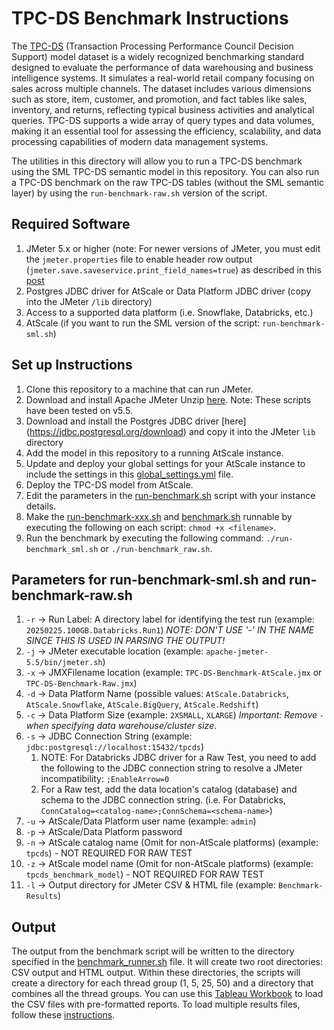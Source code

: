 # TPC-DS Benchmark Instructions

The [TPC-DS](https://www.tpc.org/tpcds/) (Transaction Processing Performance Council Decision Support) model dataset is a widely recognized benchmarking standard designed to evaluate the performance of data warehousing and business intelligence systems. It simulates a real-world retail company focusing on sales across multiple channels. The dataset includes various dimensions such as store, item, customer, and promotion, and fact tables like sales, inventory, and returns, reflecting typical business activities and analytical queries. TPC-DS supports a wide array of query types and data volumes, making it an essential tool for assessing the efficiency, scalability, and data processing capabilities of modern data management systems.

The utilities in this directory will allow you to run a TPC-DS benchmark using the SML TPC-DS semantic model in this repository. You can also run a TPC-DS benchmark on the raw TPC-DS tables (without the SML semantic layer) by using the `run-benchmark-raw.sh` version of the script.

## Required Software
1. JMeter 5.x or higher (note: For newer versions of JMeter, you must edit the `jmeter.properties` file to enable header row output (`jmeter.save.saveservice.print_field_names=true`) as described in this [post](https://stackoverflow.com/questions/54367120/how-to-get-header-file-in-csv-file-in-jmeter)
2. Postgres JDBC driver for AtScale or Data Platform JDBC driver (copy into the JMeter `/lib` directory)
3. Access to a supported data platform (i.e. Snowflake, Databricks, etc.)
4. AtScale (if you want to run the SML version of the script: `run-benchmark-sml.sh`)
   
## Set up Instructions
1. Clone this repository to a machine that can run JMeter.
2. Download and install Apache JMeter Unzip [here](https://jmeter.apache.org/download_jmeter.cgi). Note: These scripts have been tested on v5.5.
3. Download and install the Postgres JDBC driver [here] (https://jdbc.postgresql.org/download) and copy it into the JMeter `lib` directory
4. Add the model in this repository to a running AtScale instance.
5. Update and deploy your global settings for your AtScale instance to include the settings in this [global_settings.yml](global_settings.yml) file.
6. Deploy the TPC-DS model from AtScale.
7. Edit the parameters in the [run-benchmark.sh](run-benchmark.sh) script with your instance details.
8. Make the [run-benchmark-xxx.sh](run-benchmark-sml.sh) and [benchmark.sh](benchmark.sh) runnable by executing the following on each script: `chmod +x <filename>`.
9. Run the benchmark by executing the following command: `./run-benchmark_sml.sh` or `./run-benchmark_raw.sh`.

## Parameters for run-benchmark-sml.sh and run-benchmark-raw.sh
1. `-r` -> Run Label: A directory label for identifying the test run (example: `20250225.100GB.Databricks.Run1`) *NOTE: DON'T USE '-' IN THE NAME SINCE THIS IS USED IN PARSING THE OUTPUT!*
2. `-j` -> JMeter executable location (example: `apache-jmeter-5.5/bin/jmeter.sh`)
3. `-x` -> JMXFilename location (example: `TPC-DS-Benchmark-AtScale.jmx` or `TPC-DS-Benchmark-Raw.jmx`)
4. `-d` -> Data Platform Name (possible values: `AtScale.Databricks`, `AtScale.Snowflake`, `AtScale.BigQuery`, `AtScale.Redshift`) 
5. `-c` -> Data Platform Size (example: `2XSMALL`, `XLARGE`) *Important: Remove `-` when specifying data warehouse/cluster size*.
6. `-s` -> JDBC Connection String (example: `jdbc:postgresql://localhost:15432/tpcds`)
    1. NOTE: For Databricks JDBC driver for a Raw Test, you need to add the following to the JDBC connection string to resolve a JMeter incompatibility: `;EnableArrow=0`
    2. For a Raw test, add the data location's catalog (database) and schema to the JDBC connection string. (i.e. For Databricks, `ConnCatalog=<catalog-name>;ConnSchema=<schema-name>`)
7. `-u` -> AtScale/Data Platform user name (example: `admin`)
8. `-p` -> AtScale/Data Platform password
9. `-n` -> AtScale catalog name (Omit for non-AtScale platforms) (example: `tpcds`) - NOT REQUIRED FOR RAW TEST
10. `-z` -> AtScale model name (Omit for non-AtScale platforms) (example: `tpcds_benchmark_model`) - NOT REQUIRED FOR RAW TEST
11. `-l` -> Output directory for JMeter CSV & HTML file (example: `Benchmark-Results`)

## Output
The output from the benchmark script will be written to the directory specified in the [benchmark_runner.sh](benchmark_runner.sh) file. It will create two root directories: CSV output and HTML output. Within these directories, the scripts will create a directory for each thread group (1, 5, 25, 50) and a directory that combines all the thread groups. You can use this [Tableau Workbook](TPC-DS-Benchmark-AtScale.jmx) to load the CSV files with pre-formatted reports. To load multiple results files, follow these [instructions](https://community.tableau.com/s/question/0D54T00000C6l3wSAB/connecting-to-mutliple-csv-files).

